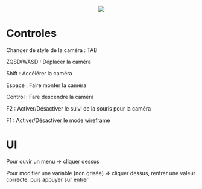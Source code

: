 <p align="center">
<image src="https://raw.githubusercontent.com/MonsieurBleu/Height-Maps/main/screensshots/Capture%20d'%C3%A9cran%202024-03-05%20162810.png">
</image></p>

# Controles

Changer de style de la caméra : TAB

ZQSD/WASD  : Déplacer la caméra 

Shift : Accélérer la caméra 

Espace : Faire monter la caméra 

Control : Fare descendre la caméra

F2 : Activer/Désactiver le suivi de la souris pour la caméra

F1 : Activer/Désactiver le mode wireframe

# UI

Pour ouvir un menu => cliquer dessus 

Pour modifier une variable (non grisée) => cliquer dessus, rentrer une valeur correcte, puis appuyer sur entrer

